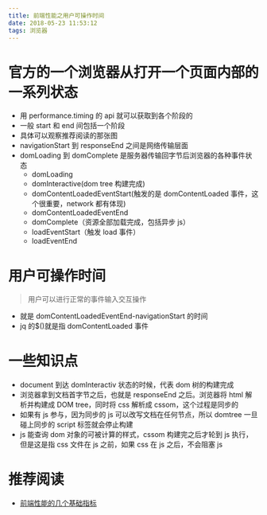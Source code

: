 ```yaml
---
title: 前端性能之用户可操作时间
date: 2018-05-23 11:53:12
tags: 浏览器
---
```


# 官方的一个浏览器从打开一个页面内部的一系列状态

* 用 performance.timing 的 api 就可以获取到各个阶段的
* 一般 start 和 end 间包括一个阶段
* 具体可以观察推荐阅读的那张图
* navigationStart 到 responseEnd 之间是网络传输层面
* domLoading 到 domComplete 是服务器传输回字节后浏览器的各种事件状态
  * domLoading
  * domInteractive(dom tree 构建完成)
  * domContentLoadedEventStart(触发的是 domContentLoaded 事件，这个很重要，network 都有体现)
  * domContentLoadedEventEnd
  * domComplete（资源全部加载完成，包括异步 js）
  * loadEventStart（触发 load 事件）
  * loadEventEnd

# 用户可操作时间

> 用户可以进行正常的事件输入交互操作

* 就是 domContentLoadedEventEnd-navigationStart 的时间
* jq 的$()就是指 domContentLoaded 事件

# 一些知识点

* document 到达 domInteractiv 状态的时候，代表 dom 树的构建完成
* 浏览器拿到文档首字节之后，也就是 responseEnd 之后。浏览器将 html 解析并构建成 DOM tree，同时将 css 解析成 cssom，这个过程是同步的
* 如果有 js 参与，因为同步的 js 可以改写文档在任何节点，所以 domtree 一旦碰上同步的 script 标签就会停止构建
* js 能查询 dom 对象的可被计算的样式，cssom 构建完之后才轮到 js 执行，但是这是指 css 文件在 js 之前，如果 css 在 js 之后，不会阻塞 js

# 推荐阅读

* [前端性能的几个基础指标](https://segmentfault.com/a/1190000005784687)
